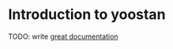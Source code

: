 # Introduction to yoostan

TODO: write [great documentation](http://jacobian.org/writing/what-to-write/)
